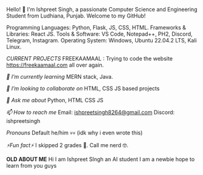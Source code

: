 Hello! 👋 I'm Ishpreet Singh, a passionate Computer Science and Engineering Student from Ludhiana, Punjab.  Welcome to my GitHub!

Programming Languages: Python, Flask, JS, CSS, HTML.
Frameworks & Libraries: React JS.
Tools & Software: VS Code, Notepad++, PH2, Discord, Telegram, Instagram.
Operating System: Windows, Ubuntu 22.04.2 LTS, Kali Linux.

*CURRENT PROJECTS*
FREEKAAMAAL : Trying to code the website https://freekaamaal.com all over again.

*🌱 I’m currently learning*
MERN stack, Java.

*🤝 I’m looking to collaborate on*
HTML, CSS JS based projects

*💬 Ask me about*
Python, HTML CSS JS

*📫 How to reach me*
Email: ishpreetsingh8264@gmail.com
Discord: ishpreetsingh

*Pronouns*
Default he/him 💀💀 (idk why i even wrote this)

*⚡Fun fact⚡*
I skipped 2 grades 🤡.
Call me nerd 🤓.

**OLD ABOUT ME**
Hi I am Ishpreet SIngh an AI student
I am a newbie hope to learn from you guys
